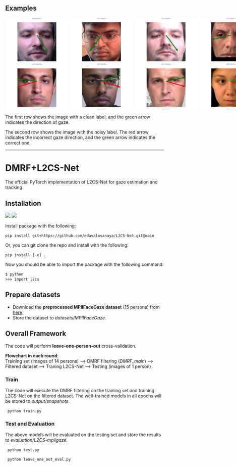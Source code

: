 ## Examples
<div style="display: flex; justify-content: space-between;">
    <img src="pngs/clean1.png" alt="Image 1" style="width:200px;display:inline-block;margin-right: 5px;"/>
    <img src="pngs/clean2.png" alt="Image 2" style="width:200px;display:inline-block;margin-right: 5px;"/>
    <img src="pngs/clean3.png" alt="Image 3" style="width:200px;display:inline-block;margin-right: 5px;"/>
    <img src="pngs/clean4.png" alt="Image 4" style="width:200px;display:inline-block;margin-right: 5px;"/>
</div>

<div style="display: flex; justify-content: space-between;">
    <img src="pngs/noise1.png" alt="Image 5" style="width:200px;display:inline-block;margin-right: 5px;"/>
    <img src="pngs/noise2.png" alt="Image 6" style="width:200px;display:inline-block;margin-right: 5px;"/>
    <img src="pngs/noise3.png" alt="Image 7" style="width:200px;display:inline-block;margin-right: 5px;"/>
    <img src="pngs/noise4.png" alt="Image 8" style="width:200px;display:inline-block;margin-right: 5px;"/>
</div>

The first row shows the image with a clean label, and the green arrow indicates the direction of gaze.

The second row shows the image with the noisy label. The red arrow indicates the incorrect gaze direction, and the green arrow indicates the correct one.
___

# DMRF+L2CS-Net

The official PyTorch implementation of L2CS-Net for gaze estimation and tracking.

## Installation
<img src="https://img.shields.io/badge/python%20-%2314354C.svg?&style=for-the-badge&logo=python&logoColor=white"/> <img src="https://img.shields.io/badge/PyTorch%20-%23EE4C2C.svg?&style=for-the-badge&logo=PyTorch&logoColor=white" />

Install package with the following:

```
pip install git+https://github.com/edavalosanaya/L2CS-Net.git@main
```

Or, you can git clone the repo and install with the following:

```
pip install [-e] .
```

Now you should be able to import the package with the following command:

```
$ python
>>> import l2cs
```


## Prepare datasets
* Download the **preprocessed MPIIFaceGaze dataset** (15 persons) from [here](https://phi-ai.buaa.edu.cn/Gazehub/3D-dataset/).
* Store the dataset to *datasets/MPIIFaceGaze*.

## Overall Framework
The code will perform **leave-one-person-out** cross-validation.

**Flowchart in each round**:  
Training set (images of 14 persons) --> DMRF filtering (_DMRF_main_) --> Filtered dataset --> Traning L2CS-Net
--> Testing (images of 1 person)

### Train
The code will execute the DMRF filtering on the training set and training L2CS-Net on the filtered dataset.
The well-trained models in all epochs will be stored to *output/snapshots*.

```
 python train.py 
```

### Test and Evaluation
The above models will be evaluated on the testing set and store the results to *evaluation/L2CS-mpiigaze*.

```
 python test.py 
```

```
 python leave_one_out_eval.py 
```
